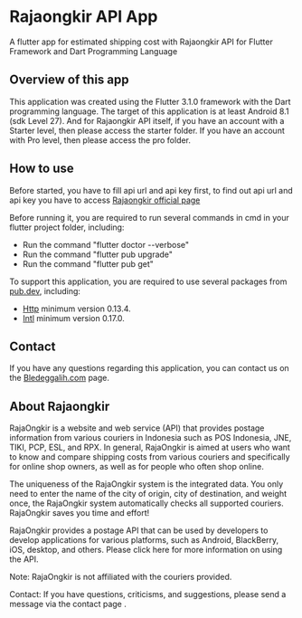 # Rajaongkir API App

A flutter app for estimated shipping cost with Rajaongkir API for Flutter Framework and Dart Programming  Language

## Overview of this app
This application was created using the Flutter 3.1.0 framework with the Dart programming language. The target of this application is at least Android 8.1 (sdk Level 27). And for Rajaongkir API itself, if you have an account with a Starter level, then please access the starter folder. If you have an account with Pro level, then please access the pro folder.

## How to use
Before started, you have to fill api url and api key first, to find out api url and api key you have to access [Rajaongkir official page](https://rajaongkir.com)

Before running it, you are required to run several commands in cmd in your flutter project folder, including:
- Run the command "flutter doctor --verbose"
- Run the command "flutter pub upgrade"
- Run the command "flutter pub get"

To support this application, you are required to use several packages from [pub.dev](https://pub.dev), including:
- [Http](https://pub.dev/packages/http) minimum version 0.13.4.
- [Intl](https://pub.dev/packages/intl) minimum version 0.17.0.

## Contact
If you have any questions regarding this application, you can contact us on the [Bledeggalih.com](https://bledeggalih.com) page.


## About Rajaongkir

RajaOngkir is a website and web service (API) that provides postage information from various couriers in Indonesia such as POS Indonesia, JNE, TIKI, PCP, ESL, and RPX. In general, RajaOngkir is aimed at users who want to know and compare shipping costs from various couriers and specifically for online shop owners, as well as for people who often shop online.

The uniqueness of the RajaOngkir system is the integrated data. You only need to enter the name of the city of origin, city of destination, and weight once, the RajaOngkir system automatically checks all supported couriers. RajaOngkir saves you time and effort!

RajaOngkir provides a postage API that can be used by developers to develop applications for various platforms, such as Android, BlackBerry, iOS, desktop, and others. Please click here for more information on using the API.

Note: RajaOngkir is not affiliated with the couriers provided.

Contact: If you have questions, criticisms, and suggestions, please send a message via the contact page .